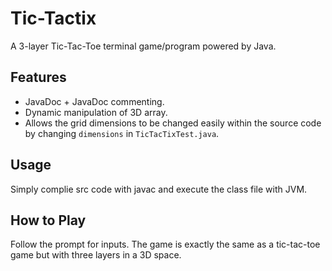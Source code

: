 # Tic-Tactix
A 3-layer Tic-Tac-Toe terminal game/program powered by Java.

## Features
+ JavaDoc + JavaDoc commenting.
+ Dynamic manipulation of 3D array.
+ Allows the grid dimensions to be changed easily within the source code by changing `dimensions` in `TicTacTixTest.java`.

## Usage
Simply complie src code with javac and execute the class file with JVM.

## How to Play
Follow the prompt for inputs. The game is exactly the same as a tic-tac-toe game but with three layers in a 3D space.
